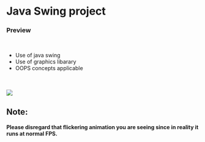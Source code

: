 <h1> Java Swing project</h1>

<h3> Preview</h3>

</br>

<ul>
<li>Use of java swing</li>
<li>Use of graphics libarary</li>
<li>OOPS concepts applicable</li>
</ul>

</br>

</br>

<img src="https://media.giphy.com/media/3o7btUyVE6lLUPP58A/source.gif"  >

</br>



<h2>Note:</h2> <h4>Please disregard that flickering animation you are seeing since in reality it runs at normal FPS.</h4>
